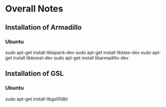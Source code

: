 # Overall Notes

## Installation of Armadillo
### Ubuntu
sudo apt-get install liblapack-dev
sudo apt-get install libblas-dev
sudo apt-get install libboost-dev
sudo apt-get install libarmadillo-dev

## Installation of GSL
### Ubuntu
sudo apt-get install libgsl0ldbl
